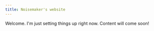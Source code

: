 ```yaml
---
title: Noisemaker's website
---
```


Welcome. I'm just setting things up right now. Content will come soon!

<!--<iframe style="border: 0; width: 350px; height: 588px;" src="https://bandcamp.com/EmbeddedPlayer/album=783343609/size=large/bgcol=181a1b/linkcol=ba7906/transparent=true/" seamless><a href="https://noisemaster.bandcamp.com/album/funeral-ep">Funeral EP by Noisemaker</a></iframe>--!>